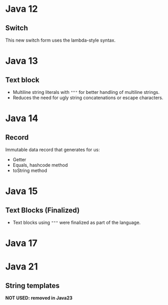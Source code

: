 
# Java 12 

## Switch

This new switch form uses the lambda-style syntax.

# Java 13

## Text block
- Multiline string literals with `"""` for better handling of multiline strings.
- Reduces the need for ugly string concatenations or escape characters.

# Java 14

## Record

Immutable data record that generates for us:
* Getter
* Equals, hashcode method
* toString method

# Java 15

## Text Blocks (Finalized)
- Text blocks using `"""` were finalized as part of the language.

# Java 17

# Java 21

## String templates

**NOT USED: removed in Java23**


